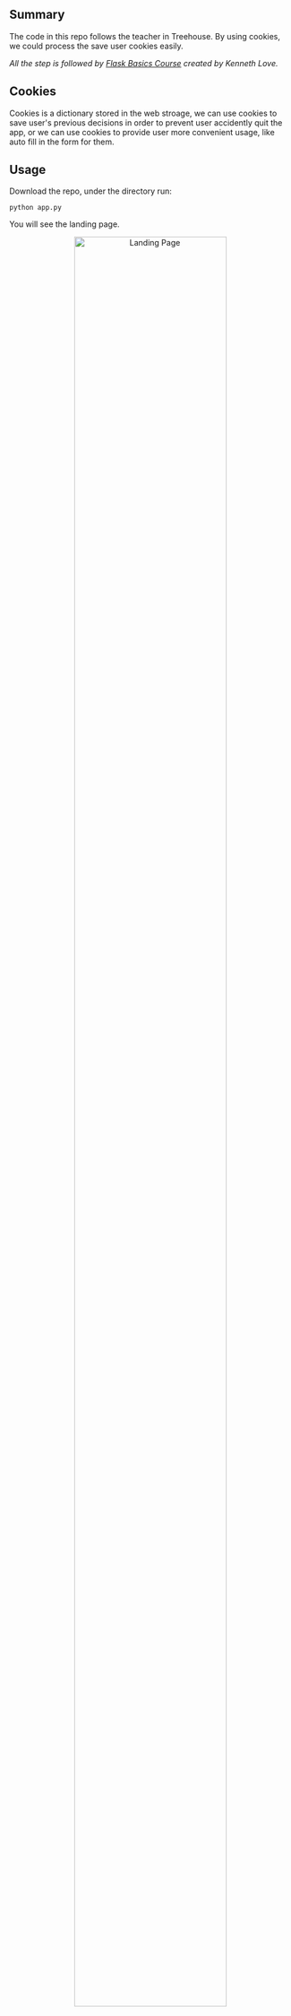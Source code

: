 ## Summary

The code in this repo follows the teacher in Treehouse. By using cookies, we could process the save user cookies easily.

*All the step is followed by [Flask Basics Course](https://teamtreehouse.com/library/flask-basics) created by Kenneth Love.*

## Cookies

Cookies is a dictionary stored in the web stroage, we can use cookies to save user's previous decisions in order to prevent user accidently quit the app, or we can use cookies to provide user more convenient usage, like auto fill in the form for them.

## Usage

Download the repo, under the directory run:

    python app.py

You will see the landing page.

<figure style="text-align: center;">
    <img src="README_img/LandingPage.png" alt="Landing Page" style="width: 80%; height: 90%"/>
    <figcaption style="display: block;">Landing Page</figcaption>
</figure>

By entering name "Brady", then press 【Let's build it】. User will be send to the builder page.

<figure style="text-align: center;">
    <img src="README_img/BuilderPage1.png" alt="Builder Page" style="width: 80%; height: 80%"/>
    <figcaption style="display: block;">Builder Page</figcaption>
</figure>

One we select the clothes you want the bear to dress on, and press the 【Updata】button. The bear will dress up the new clothes.

<figure style="text-align: center;">
    <img src="README_img/BuilderPage2.png" alt="Builder Page" style="width: 80%; height: 80%"/>
    <figcaption style="display: block;">Builder Page</figcaption>
</figure>

## Architecture

All the logic are placed in the app.py, so we will majorly discuss the app.py.

In the landing page (index.html), we send the username and press the 【Let's build it】button. Then we redirect to builder page (builder.html), you can see your name on the left top corner. At the mean time, you can put the clothes on the bear as you want.

<figure style="text-align: center;">
    <img src="README_img/Architecture.jpg" alt="The architecture of this app" style="width: 60%; height: 60%"/>
    <figcaption style="display: block;">The architecture of this app</figcaption>
</figure>

## Code

#### Setting
------------------------------------------------------------------------

app.py

```
app = Flask(__name__)
```

First we start an app initialized by Flask Framework `app = Flask(__name__)`

### get_saved_data function - Load the cookies
------------------------------------------------------------------------

app.py
```
try:
    data = json.loads(request.cookies.get('character'))
except TypeError:
    data = {}
return data
```

If there is cookies in the website, load it to data. Otherwise the data will be empty.

#### index route - Show the Landing Page
------------------------------------------------------------------------

app.py
```
@app.route('/')
def index():
    return render_template('index.html', saves=get_saved_data())
```

This route will enter the landing page, and if there is cookies, pass it into landing page with name 'saves'.

#### save route - Save the form information
------------------------------------------------------------------------

app.py
```
@app.route('/save', methods=['POST'])
def save():
    flash("Alright! That looks awesome!")
    response = make_response(redirect(url_for('builder')))
    data = get_saved_data()
    data.update(dict(request.form.items()))
    response.set_cookie('character', json.dumps(data))
    return response
```

If it is POST request, this route will flash a string show you was updated. Besides, update the form data includes all the from from both builder page and landing page.

#### builder route - Show the character
------------------------------------------------------------------------

app.py
```
def builder():
    return render_template(
        'builder.html',
        saves=get_saved_data(),
        options=DEFAULTS
    )
```

Return the builder page, pass cookies and DEFAULTS to the builder page.

#### index page - Enter the name of bear
------------------------------------------------------------------------

index.html - L9~L12
```
<form action="{{ url_for('save') }}" method="POST">
    <label>Name your bear</label>
        <input type="text" name="name" value="{{ saves.get('name', '') }}" autofocus>
        <input type="submit" value="Let's build it!">
</form>
```

This form will be sent to 'save' view function after press submit. All the data sent is in dictinoary form, in this case

```
<input type="text" name="name" value="{{ saves.get('name', '') }}" autofocus>
```

will send dictionary {"name", "saves.get('name', '')} to the 'save' view function

#### builder page - Modify the dress of the bear
------------------------------------------------------------------------

index.html - L5
```
<form action="{{ url_for('save') }}" method="POST" class="wrap no-top">
```

Notice that almost all the file is form, so it will be sent to 'save' view function.

index.html - L49~L56
```
<div class="grid-80">
    <input type="radio" id="no_{{ category }}_icon" name="{{ category }}" value='' {% if not saves.get(category) %}checked{% endif %}>
    <label for="no_{{ category }}_icon"><img src="/static/img/no-selection.svg"></label>
    {% for choice in choices %}
    <input type="radio" id="{{ category }}-{{ choice }}_icon" name="{{ category }}" value="{{ choice }}" {% if saves.get(category) == choice %}checked{% endif %}>
    <label for="{{ category }}-{{ choice }}_icon"><img src="/static/img/{{ category }}-{{ choice }}.svg"></label>
    {% endfor %}
</div>
```

This part will send the name-value dictionary in the html tag and send to 'save' view function.

index.html - L22~L41
```
<div id="bear" class="grid-100 bg-{{ saves.get('colors') }}">
    <div class="bear-body"><img src="/static/img/bear_body.svg" /></div>
    {% if saves.get('footwear') %}
    <div class="footwear"><img src="/static/img/bear_items_footwear-{{ saves['footwear'] }}.svg"></div>
    {% endif %}
    {% if saves.get('pants') %}
    <div class="pants"><img src="/static/img/bear_items_pants-{{ saves['pants'] }}.svg"></div>
    {% endif %}
    {% if saves.get('shirts') %}
    <div class="shirt"><img src="/static/img/bear_items_shirts-{{ saves['shirts'] }}.svg"></div>
    {% endif %}
    <div class="head"><img src="/static/img/bear_face.svg" /></div>
    {% if saves.get('glasses') %}
    <div class="glasses"><img src="/static/img/bear_items_glasses-{{ saves['glasses'] }}.svg"></div>
    {% endif %}
    <div class="nose"><img src="/static/img/bear_nose.svg" /></div>
    {% if saves.get('hat') %}
    <div class="hat"><img src="/static/img/bear_items_hat-{{ saves['hat'] }}.svg"></div>
    {% endif %}
</div>
```

Then if there is cookies of what you selected before, we will dress up the clothes on bear.

## Conclusion

In this project, we use cookies to save user's enter name and update the bear clothes. Frankly speaking, the most time-consuming part for this project is that you the UI design part LOL.
